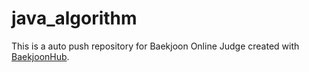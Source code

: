 # java_algorithm
This is a auto push repository for Baekjoon Online Judge created with [BaekjoonHub](https://github.com/BaekjoonHub/BaekjoonHub).
